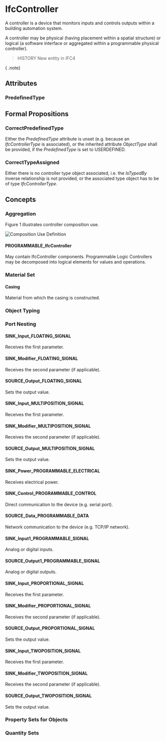 # IfcController

A controller is a device that monitors inputs and controls outputs within a building automation system.

A controller may be physical (having placement within a spatial structure) or logical (a software interface or aggregated within a programmable physical controller).

> HISTORY New entity in IFC4

{ .note}
>

## Attributes

### PredefinedType


## Formal Propositions

### CorrectPredefinedType
Either the _PredefinedType_ attribute is unset (e.g. because an _IfcControllerType_ is associated), or the inherited attribute _ObjectType_ shall be provided, if the _PredefinedType_ is set to USERDEFINED.

### CorrectTypeAssigned
Either there is no controller type object associated, i.e. the _IsTypedBy_ inverse relationship is not provided, or the associated type object has to be of type _IfcControllerType_.

## Concepts

### Aggregation

Figure 1 illustrates controller composition use.

![Composition Use Definition](../../../../figures/ifccontroller-composition.png "Figure 1 &mdash; Controller composition use")

#### PROGRAMMABLE_IfcController

May contain IfcController components. Programmable Logic Controllers may be decomposed into logical elements for values and operations.

### Material Set



#### Casing

Material from which the casing is constructed.

### Object Typing



### Port Nesting



#### SINK_Input_FLOATING_SIGNAL

Receives the first parameter.

#### SINK_Modifier_FLOATING_SIGNAL

Receives the second parameter (if applicable).

#### SOURCE_Output_FLOATING_SIGNAL

Sets the output value.

#### SINK_Input_MULTIPOSITION_SIGNAL

Receives the first parameter.

#### SINK_Modifier_MULTIPOSITION_SIGNAL

Receives the second parameter (if applicable).

#### SOURCE_Output_MULTIPOSITION_SIGNAL

Sets the output value.

#### SINK_Power_PROGRAMMABLE_ELECTRICAL

Receives electrical power.

#### SINK_Control_PROGRAMMABLE_CONTROL

Direct communication to the device (e.g. serial port).

#### SOURCE_Data_PROGRAMMABLE_DATA

Network communication to the device (e.g. TCP/IP network).

#### SINK_Input1_PROGRAMMABLE_SIGNAL

Analog or digital inputs.

#### SOURCE_Output1_PROGRAMMABLE_SIGNAL

Analog or digital outputs.

#### SINK_Input_PROPORTIONAL_SIGNAL

Receives the first parameter.

#### SINK_Modifier_PROPORTIONAL_SIGNAL

Receives the second parameter (if applicable).

#### SOURCE_Output_PROPORTIONAL_SIGNAL

Sets the output value.

#### SINK_Input_TWOPOSITION_SIGNAL

Receives the first parameter.

#### SINK_Modifier_TWOPOSITION_SIGNAL

Receives the second parameter (if applicable).

#### SOURCE_Output_TWOPOSITION_SIGNAL

Sets the output value.

### Property Sets for Objects



### Quantity Sets



